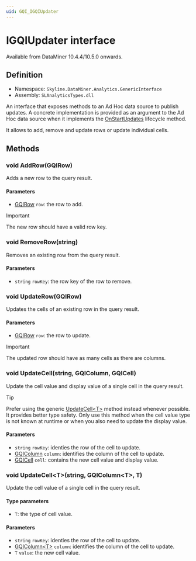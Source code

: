 ```yaml
---
uid: GQI_IGQIUpdater
---
```


# IGQIUpdater interface

Available from DataMiner 10.4.4/10.5.0 onwards<!-- RN 38643 -->.

## Definition

- Namespace: `Skyline.DataMiner.Analytics.GenericInterface`
- Assembly: `SLAnalyticsTypes.dll`

An interface that exposes methods to an Ad Hoc data source to publish updates. A concrete implementation is provided as an argument to the Ad Hoc data source when it implements the [OnStartUpdates](xref:GQI_IGQIUpdateable#void-onstartupdatesigqiupdater) lifecycle method.

It allows to add, remove and update rows or update individual cells.

## Methods

### void AddRow(GQIRow)

Adds a new row to the query result.

#### Parameters

- [GQIRow](xref:GQI_GQIRow) `row`: the row to add.

> [!IMPORTANT]
> The new row should have a valid row key.

### void RemoveRow(string)

Removes an existing row from the query result.

#### Parameters

- `string` `rowKey`: the row key of the row to remove.

### void UpdateRow(GQIRow)

Updates the cells of an existing row in the query result.

#### Parameters

- [GQIRow](xref:GQI_GQIRow) `row`: the row to update.

> [!IMPORTANT]
> The updated row should have as many cells as there are columns.

### void UpdateCell(string, GQIColumn, GQICell)

Update the cell value and display value of a single cell in the query result.

> [!TIP]
> Prefer using the generic [UpdateCell\<T\>](#void-updatecelltstring-gqicolumnt-t) method instead whenever possible. It provides better type safety.
> Only use this method when the cell value type is not known at runtime or when you also need to update the display value.

#### Parameters

- `string` `rowKey`: identies the row of the cell to update.
- [GQIColumn](xref:GQI_GQIColumn) `column`: identifies the column of the cell to update.
- [GQICell](xref:GQI_GQICell) `cell`: contains the new cell value and display value.

### void UpdateCell\<T\>(string, GQIColumn\<T\>, T)

Update the cell value of a single cell in the query result.

#### Type parameters

- `T`: the type of cell value.

#### Parameters

- `string` `rowKey`: identies the row of the cell to update.
- [GQIColumn\<T\>](xref:GQI_GQIColumn) `column`: identifies the column of the cell to update.
- `T` `value`: the new cell value.

